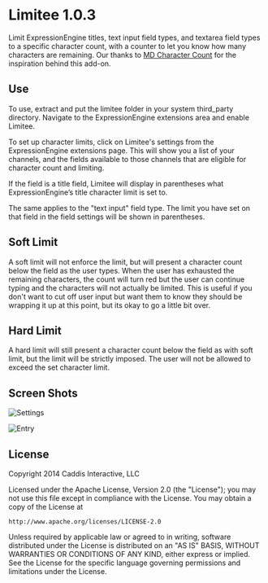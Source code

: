 # Limitee 1.0.3

Limit ExpressionEngine titles, text input field types, and textarea field types to a specific character count, with a counter to let you know how many characters are remaining. Our thanks to [MD Character Count] for the inspiration behind this add-on.

[MD Character Count]: http://devot-ee.com/add-ons/md-character-count

## Use

To use, extract and put the limitee folder in your system third_party directory. Navigate to the ExpressionEngine extensions area and enable Limitee.

To set up character limits, click on Limitee's settings from the ExpressionEngine extensions page. This will show you a list of your channels, and the fields available to those channels that are eligible for character count and limiting.

If the field is a title field, Limitee will display in parentheses what ExpressionEngine’s title character limit is set to.

The same applies to the "text input" field type. The limit you have set on that field in the field settings will be shown in parentheses.

## Soft Limit

A soft limit will not enforce the limit, but will present a character count below the field as the user types. When the user has exhausted the remaining characters, the count will turn red but the user can continue typing and the characters will not actually be limited. This is useful if you don't want to cut off user input but want them to know they should be wrapping it up at this point, but its okay to go a little bit over.

## Hard Limit

A hard limit will still present a character count below the field as with soft limit, but the limit will be strictly imposed. The user will not be allowed to exceed the set character limit.

## Screen Shots

![Settings](http://files.caddis.co/addons/limitee/settings.jpg)

![Entry](http://files.caddis.co/addons/limitee/publish.jpg)

## License

Copyright 2014 Caddis Interactive, LLC

Licensed under the Apache License, Version 2.0 (the "License");
you may not use this file except in compliance with the License.
You may obtain a copy of the License at

	http://www.apache.org/licenses/LICENSE-2.0

Unless required by applicable law or agreed to in writing, software
distributed under the License is distributed on an "AS IS" BASIS,
WITHOUT WARRANTIES OR CONDITIONS OF ANY KIND, either express or implied.
See the License for the specific language governing permissions and
limitations under the License.